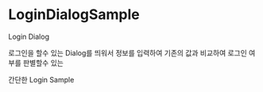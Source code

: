 # LoginDialogSample

 Login Dialog
	
로그인을 할수 있는 Dialog를 띄워서 정보를 입력하여 기존의 값과 비교하여 로그인 여부를 판별할수 있는

간단한 Login Sample
